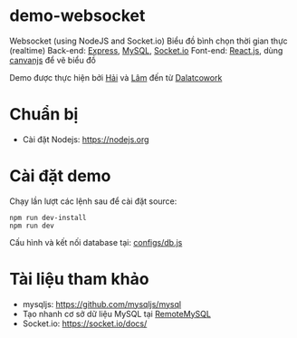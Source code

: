 # demo-websocket
Websocket (using NodeJS and Socket.io)
Biểu đồ bình chọn thời gian thực (realtime)
Back-end: [Express](https://www.npmjs.com/package/express), [MySQL](https://www.npmjs.com/package/mysql), [Socket.io](https://socket.io/)
Font-end: [React.js](https://reactjs.org/), dùng [canvanjs](https://canvasjs.com/) để vẽ biểu đồ

Demo được thực hiện bởi [Hải](https://github.com/haihndalatcowork) và [Lâm](https://github.com/lamthndalatcowork) đến từ [Dalatcowork](https://dalatcowork.com/) 

# Chuẩn bị
* Cài đặt Nodejs: https://nodejs.org

# Cài đặt demo
Chạy lần lượt các lệnh sau để cài đặt source:
```
npm run dev-install
npm run dev
```
Cấu hình và kết nối database tại: [configs/db.js](configs/db.js)

# Tài liệu tham khảo
* mysqljs: https://github.com/mysqljs/mysql
* Tạo nhanh cơ sở dữ liệu MySQL tại [RemoteMySQL](https://remotemysql.com)
* Socket.io: https://socket.io/docs/
